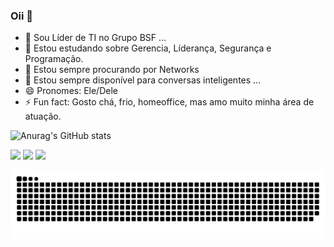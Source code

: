 ### Oii 👋

- 🔭 Sou Líder de TI no Grupo BSF ...
- 🌱 Estou estudando sobre Gerencia, Líderança, Segurança e Programação.
- 👯 Estou sempre procurando por Networks
- 💬 Estou sempre  disponível para conversas inteligentes ...
- 😄 Pronomes: Ele/Dele
- ⚡ Fun fact: Gosto chá, frio, homeoffice, mas amo muito minha área de atuação.


![Anurag's GitHub stats](https://github-readme-stats.vercel.app/api?username=jellynux&show_icons=true&theme=tokyonight&bg_color=D3D3D3&text_color=4B0082&title_color=8B008B&icon_color=4B0082)
 
<div> 
  <a href="https://instagram.com/kitsukill" target="_blank"><img src="https://img.shields.io/badge/-Instagram-%23E4405F?style=for-the-badge&logo=instagram&logoColor=white" target="_blank"></a>
 	<a href="https://www.twitch.tv/kitsukill" target="_blank"><img src="https://img.shields.io/badge/Twitch-9146FF?style=for-the-badge&logo=twitch&logoColor=white" target="_blank"></a>
  <a href="https://www.linkedin.com/in/victor-castro-637918207" target="_blank"><img src="https://img.shields.io/badge/-LinkedIn-%230077B5?style=for-the-badge&logo=linkedin&logoColor=white" target="_blank"></a> 
  

  
</div>

  ![Snake animation](https://github.com/ellen2121/ellen2121/blob/output/github-contribution-grid-snake.svg)
  ##


